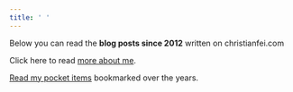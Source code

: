 ```yaml
---
title: ' '
---
```


Below you can read the **blog posts since 2012** written on christianfei.com

Click here to read [more about me](/about).

[Read my pocket items](/pocket) bookmarked over the years.